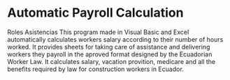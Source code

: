 # Automatic Payroll Calculation
Roles Asistencias 
This program made in Visual Basic and Excel automatically calculates workers salary according to their number of hours worked.
It provides sheets for taking care of assistance and delivering workers they payroll in the aproved format designed by 
the Ecuadorian Worker Law.
It calculates salary, vacation provition, medicare and all the benefits required by law for construction workers in Ecuador. 
